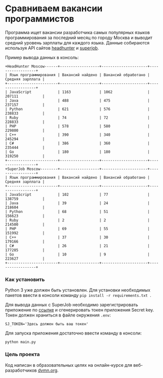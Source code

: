 # Сравниваем вакансии программистов

Программа ищет вакансии разработчика самых популярных языков программирования за последний месяц по городу Москва и выводит средний уровень зарплаты для каждого языка.
Данные собираются используя API сайтов [headhunter](https://dev.hh.ru/) и [superjob](https://api.superjob.ru/).

Пример вывода данных в консоль:
```commandline
+HeadHunter Moscow------+------------------+---------------------+------------------+
| Язык программирования | Вакансий найдено | Вакансий обработано | Средняя зарплата |
+-----------------------+------------------+---------------------+------------------+
| JavaScript            | 1163             | 1062                | 207111           |
| Java                  | 488              | 475                 | 237157           |
| Python                | 621              | 576                 | 238833           |
| Ruby                  | 74               | 72                  | 228833           |
| PHP                   | 578              | 580                 | 229800           |
| C++                   | 390              | 340                 | 245294           |
| C#                    | 386              | 360                 | 235444           |
| Go                    | 180              | 180                 | 319250           |
+-----------------------+------------------+---------------------+------------------+
+SuperJob Moscow--------+------------------+---------------------+------------------+
| Язык программирования | Вакансий найдено | Вакансий обработано | Средняя зарплата |
+-----------------------+------------------+---------------------+------------------+
| JavaScript            | 102              | 77                  | 138759           |
| Java                  | 39               | 24                  | 218604           |
| Python                | 68               | 51                  | 156623           |
| Ruby                  | 2                | 2                   | 214500           |
| PHP                   | 69               | 55                  | 151992           |
| C++                   | 37               | 30                  | 179166           |
| C#                    | 26               | 21                  | 177285           |
| Go                    | 10               | 9                   | 223627           |
+-----------------------+------------------+---------------------+------------------+
```

### Как установить

Python 3 уже должен быть установлен. Для установки необходимых пакетов ввести в консоли команду `pip install -r requirements.txt
`.

Для вывода данных с SuperJob необходимо зарегистрировать приложение по [ссылке](https://api.superjob.ru/register) 
и сгенерировать токен приложения Secret key. Токен должен храниться в файле окружения `.env`:
```dotenv
SJ_TOKEN='Здесь должен быть ваш токен'
```

Для запуска приложения достаточно ввести команду в консоли:
```commandline
python main.py
```

### Цель проекта

Код написан в образовательных целях на онлайн-курсе для веб-разработчиков [dvmn.org](https://dvmn.org/).